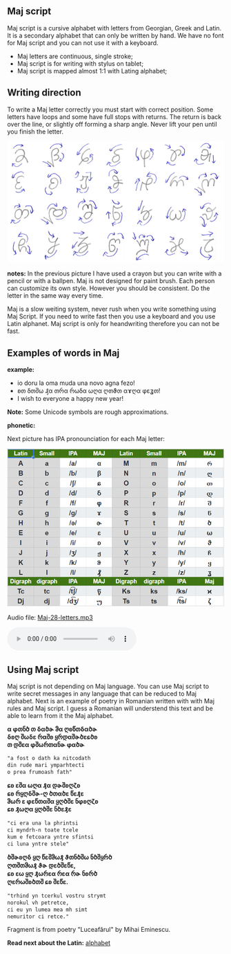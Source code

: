 ## Maj script

Maj script is a cursive alphabet with letters from Georgian, Greek and Latin. It is a secondary alphabet that can only be written by hand. We have no font for Maj script and you can not use it with a keyboard.

* Maj letters are continuous, single stroke;
* Maj script is for writing with stylus on tablet;
* Maj script is mapped almost 1:1 with Lating alphabet;

## Writing direction

To write a Maj letter correctly you must start with correct position. Some letters have loops and some have full stops with returns. The return is back over the line, or slightly off forming a sharp angle. Never lift your pen until you finish the letter.  

<img src="demo/Maj-script-28.png" alt="Maj Script" width="600"></img>

**notes:**
In the previous picture I have used a crayon but you can write with a pencil or with a ballpen. Maj is not designed for paint brush. Each person can customize its own style. However you should be consistent. Do the letter in the same way every time. 

Maj is a slow weiting system, never rush when you write something using Maj Script. If you need to write fast then you use a keyboard and you use Latin alphanet. Maj script is only for heandwriting therefore you can not be fast. 

## Examples of words in Maj

**example:**

* io doru la oma muda una novo agna fezo!
* ʚთ ẟთშω ₰α თრα რωẟα ωღα ღთϑთ αɤღα φɛʓთ!
* I wish to everyone a happy new year!

**Note:** Some Unicode symbols are rough approximations.


**phonetic:**

Next picture has IPA pronounciation for each Maj letter:

<img src="demo/maj-alphabet.png" alt="Maj Alphabet" width="600"></img>

Audio file: [Maj-28-letters.mp3](Maj-28-letters.mp3)

<audio controls preload="auto"> 
    <source src="Maj-alphabet-reform.mp3" />    
</audio>

## Using Maj script

Maj script is not depending on Maj language. You can use Maj script to write secret messages in any language that can be reduced to Maj alphabet. Next is an example of poetry in Romanian written with with Maj rules and Maj script. I guess a Romanian will understend this text and be able to learn from it the Maj alphabet.


**α φთნծ თ ẟαծɚ ჵα ღʚწთẟαծɚ   
ẟʚღ შωẟɛ რαშʚ ყრდαშɚծɛɕծʚ   
თ დშɛα φშωრთαნɚ φαծɚ**   
```
"a fost o dath ka nitcodath
din rude mari ymparhtecti
o prea frumoash fath"
```
**ɕʚ ɛშα ωღα ₰α დɚშʚღζʚ   
ɕʚ რყღẟშɚ-ღ ծთαծɛ წɛ₰ɛ   
ჵωრ ɛ φɛწთαშα ყღծშɛ ნφʚღζʚ   
ɕʚ ₰ωღα ყღծშɛ ნծɛ₰ɛ**
```
"ci era una la phrintsi
ci myndrh-n toate tcele
kum e fetcoara yntre sfintsi
ci luna yntre stele"
```
**ծშɚʚღẟ ყღ წɛშჵω₰ ϑთნծშω ნծშყრծ   
ღთშთჵω₰ ϑɚ დɛծშɛწɛ,   
ɕʚ ɛω ყღ ₰ωრɛα რɛα რɚ ნʚრծ   
ღɛრωშʚծთშ ɕʚ შɛწɛ.**
```
"trhind yn tcerkul vostru strymt
norokul vh petretce,
ci eu yn lumea mea mh simt
nemuritor ci retce."
```
Fragment is from poetry "Luceafărul" by Mihai Eminescu.

**Read next about the Latin:** [alphabet](alphabet.md)
